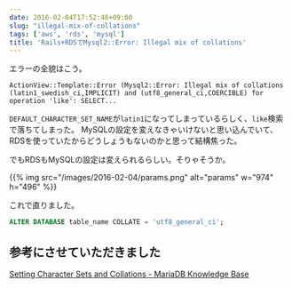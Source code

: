 ```yaml
---
date: 2016-02-04T17:52:48+09:00
slug: "illegal-mix-of-collations"
tags: ['aws', 'rds', 'mysql']
title: 'Rails+RDSでMysql2::Error: Illegal mix of collations'
---
```


エラーの全貌はこう。

```
ActionView::Template::Error (Mysql2::Error: Illegal mix of collations (latin1_swedish_ci,IMPLICIT) and (utf8_general_ci,COERCIBLE) for operation 'like': SELECT...
```

`DEFAULT_CHARACTER_SET_NAME`が`latin1`になってしまっているらしく、`like`検索で落ちてしまった。
MySQLの設定を変えなきゃいけないと思い込んでいて、RDSを使っていたからどうしょうもないのかと思って結構焦った。

でもRDSもMySQLの設定は変えられるらしい。そりゃそうか。

{{% img src="/images/2016-02-04/params.png" alt="params" w="974" h="496" %}}

これで直りました。

``` sql
ALTER DATABASE table_name COLLATE = 'utf8_general_ci';
```

## 参考にさせていただきました

[Setting Character Sets and Collations - MariaDB Knowledge Base](https://mariadb.com/kb/en/mariadb/setting-character-sets-and-collations/)

